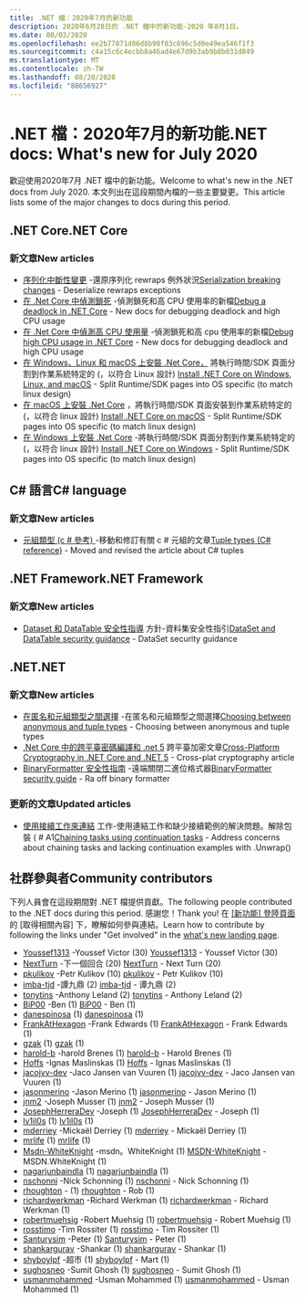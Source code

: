 ```yaml
---
title: .NET 檔：2020年7月的新功能
description: 2020年6月28日的 .NET 檔中的新功能-2020 年8月1日。
ms.date: 08/03/2020
ms.openlocfilehash: ee2b77871d86d8b98f03c696c5d0e49ea546f1f3
ms.sourcegitcommit: c4a15c6c4ecbb8a46ad4e67d9b3ab9b8b031d849
ms.translationtype: MT
ms.contentlocale: zh-TW
ms.lasthandoff: 08/20/2020
ms.locfileid: "88656927"
---
```

# <a name="net-docs-whats-new-for-july-2020"></a><span data-ttu-id="ccee2-103">.NET 檔：2020年7月的新功能</span><span class="sxs-lookup"><span data-stu-id="ccee2-103">.NET docs: What's new for July 2020</span></span>

<span data-ttu-id="ccee2-104">歡迎使用2020年7月 .NET 檔中的新功能。</span><span class="sxs-lookup"><span data-stu-id="ccee2-104">Welcome to what's new in the .NET docs from July 2020.</span></span> <span data-ttu-id="ccee2-105">本文列出在這段期間內檔的一些主要變更。</span><span class="sxs-lookup"><span data-stu-id="ccee2-105">This article lists some of the major changes to docs during this period.</span></span>

## <a name="net-core"></a><span data-ttu-id="ccee2-106">.NET Core</span><span class="sxs-lookup"><span data-stu-id="ccee2-106">.NET Core</span></span>

### <a name="new-articles"></a><span data-ttu-id="ccee2-107">新文章</span><span class="sxs-lookup"><span data-stu-id="ccee2-107">New articles</span></span>

- <span data-ttu-id="ccee2-108">[序列化中斷性變更](../core/compatibility/serialization.md) -還原序列化 rewraps 例外狀況</span><span class="sxs-lookup"><span data-stu-id="ccee2-108">[Serialization breaking changes](../core/compatibility/serialization.md) - Deserialize rewraps exceptions</span></span>
- <span data-ttu-id="ccee2-109">[在 .Net Core 中偵測鎖死](../core/diagnostics/debug-deadlock.md) -偵測鎖死和高 CPU 使用率的新檔</span><span class="sxs-lookup"><span data-stu-id="ccee2-109">[Debug a deadlock in .NET Core](../core/diagnostics/debug-deadlock.md) - New docs for debugging deadlock and high CPU usage</span></span>
- <span data-ttu-id="ccee2-110">[在 .Net Core 中偵測高 CPU 使用量](../core/diagnostics/debug-highcpu.md) -偵測鎖死和高 cpu 使用率的新檔</span><span class="sxs-lookup"><span data-stu-id="ccee2-110">[Debug high CPU usage in .NET Core](../core/diagnostics/debug-highcpu.md) - New docs for debugging deadlock and high CPU usage</span></span>
- <span data-ttu-id="ccee2-111">[在 Windows、Linux 和 macOS 上安裝 .Net Core，](../core/install/index.yml) 將執行時間/SDK 頁面分割到作業系統特定的 (，以符合 Linux 設計) </span><span class="sxs-lookup"><span data-stu-id="ccee2-111">[Install .NET Core on Windows, Linux, and macOS](../core/install/index.yml) - Split Runtime/SDK pages into OS specific (to match linux design)</span></span>
- <span data-ttu-id="ccee2-112">[在 macOS 上安裝 .Net Core](../core/install/macos.md) ，將執行時間/SDK 頁面安裝到作業系統特定的 (，以符合 linux 設計) </span><span class="sxs-lookup"><span data-stu-id="ccee2-112">[Install .NET Core on macOS](../core/install/macos.md) - Split Runtime/SDK pages into OS specific (to match linux design)</span></span>
- <span data-ttu-id="ccee2-113">[在 Windows 上安裝 .Net Core](../core/install/windows.md) -將執行時間/SDK 頁面分割到作業系統特定的 (，以符合 linux 設計) </span><span class="sxs-lookup"><span data-stu-id="ccee2-113">[Install .NET Core on Windows](../core/install/windows.md) - Split Runtime/SDK pages into OS specific (to match linux design)</span></span>

## <a name="c-language"></a><span data-ttu-id="ccee2-114">C# 語言</span><span class="sxs-lookup"><span data-stu-id="ccee2-114">C# language</span></span>

### <a name="new-articles"></a><span data-ttu-id="ccee2-115">新文章</span><span class="sxs-lookup"><span data-stu-id="ccee2-115">New articles</span></span>

- <span data-ttu-id="ccee2-116">[元組類型 (c # 參考) ](../csharp/language-reference/builtin-types/value-tuples.md) -移動和修訂有關 c # 元組的文章</span><span class="sxs-lookup"><span data-stu-id="ccee2-116">[Tuple types (C# reference)](../csharp/language-reference/builtin-types/value-tuples.md) - Moved and revised the article about C# tuples</span></span>

## <a name="net-framework"></a><span data-ttu-id="ccee2-117">.NET Framework</span><span class="sxs-lookup"><span data-stu-id="ccee2-117">.NET Framework</span></span>

### <a name="new-articles"></a><span data-ttu-id="ccee2-118">新文章</span><span class="sxs-lookup"><span data-stu-id="ccee2-118">New articles</span></span>

- <span data-ttu-id="ccee2-119">[Dataset 和 DataTable 安全性指導](../framework/data/adonet/dataset-datatable-dataview/security-guidance.md) 方針-資料集安全性指引</span><span class="sxs-lookup"><span data-stu-id="ccee2-119">[DataSet and DataTable security guidance](../framework/data/adonet/dataset-datatable-dataview/security-guidance.md) - DataSet security guidance</span></span>

## <a name="net"></a><span data-ttu-id="ccee2-120">.NET</span><span class="sxs-lookup"><span data-stu-id="ccee2-120">.NET</span></span>

### <a name="new-articles"></a><span data-ttu-id="ccee2-121">新文章</span><span class="sxs-lookup"><span data-stu-id="ccee2-121">New articles</span></span>

- <span data-ttu-id="ccee2-122">[在匿名和元組類型之間選擇](/dotnet/standard/design-guidelines/choosing-between-anonymous-and-tuple) -在匿名和元組類型之間選擇</span><span class="sxs-lookup"><span data-stu-id="ccee2-122">[Choosing between anonymous and tuple types](/dotnet/standard/design-guidelines/choosing-between-anonymous-and-tuple) - Choosing between anonymous and tuple types</span></span>
- <span data-ttu-id="ccee2-123">[.Net Core 中的跨平臺密碼編譯和 .net 5](../standard/security/cross-platform-cryptography.md) 跨平臺加密文章</span><span class="sxs-lookup"><span data-stu-id="ccee2-123">[Cross-Platform Cryptography in .NET Core and .NET 5](../standard/security/cross-platform-cryptography.md) - Cross-plat cryptography article</span></span>
- <span data-ttu-id="ccee2-124">[BinaryFormatter 安全性指南](../standard/serialization/binaryformatter-security-guide.md) -遠端關閉二進位格式器</span><span class="sxs-lookup"><span data-stu-id="ccee2-124">[BinaryFormatter security guide](../standard/serialization/binaryformatter-security-guide.md) - Ra off binary formatter</span></span>

### <a name="updated-articles"></a><span data-ttu-id="ccee2-125">更新的文章</span><span class="sxs-lookup"><span data-stu-id="ccee2-125">Updated articles</span></span>

- <span data-ttu-id="ccee2-126">[使用接續工作來連結](../standard/parallel-programming/chaining-tasks-by-using-continuation-tasks.md) 工作-使用連結工作和缺少接續範例的解決問題。解除包裝 ( # A1</span><span class="sxs-lookup"><span data-stu-id="ccee2-126">[Chaining tasks using continuation tasks](../standard/parallel-programming/chaining-tasks-by-using-continuation-tasks.md) - Address concerns about chaining tasks and lacking continuation examples with .Unwrap()</span></span>

## <a name="community-contributors"></a><span data-ttu-id="ccee2-127">社群參與者</span><span class="sxs-lookup"><span data-stu-id="ccee2-127">Community contributors</span></span>

<span data-ttu-id="ccee2-128">下列人員會在這段期間對 .NET 檔提供貢獻。</span><span class="sxs-lookup"><span data-stu-id="ccee2-128">The following people contributed to the .NET docs during this period.</span></span> <span data-ttu-id="ccee2-129">感謝您！</span><span class="sxs-lookup"><span data-stu-id="ccee2-129">Thank you!</span></span> <span data-ttu-id="ccee2-130">在 [ [新功能] 登陸頁面](index.yml)的 [取得相關內容] 下，瞭解如何參與連結。</span><span class="sxs-lookup"><span data-stu-id="ccee2-130">Learn how to contribute by following the links under "Get involved" in the [what's new landing page](index.yml).</span></span>

- <span data-ttu-id="ccee2-131">[Youssef1313](https://github.com/Youssef1313) -Youssef Victor (30) </span><span class="sxs-lookup"><span data-stu-id="ccee2-131">[Youssef1313](https://github.com/Youssef1313) - Youssef Victor (30)</span></span>
- <span data-ttu-id="ccee2-132">[NextTurn](https://github.com/NextTurn) -下一個回合 (20) </span><span class="sxs-lookup"><span data-stu-id="ccee2-132">[NextTurn](https://github.com/NextTurn) - Next Turn (20)</span></span>
- <span data-ttu-id="ccee2-133">[pkulikov](https://github.com/pkulikov) -Petr Kulikov (10) </span><span class="sxs-lookup"><span data-stu-id="ccee2-133">[pkulikov](https://github.com/pkulikov) - Petr Kulikov (10)</span></span>
- <span data-ttu-id="ccee2-134">[imba-tjd](https://github.com/imba-tjd) -譚九鼎 (2) </span><span class="sxs-lookup"><span data-stu-id="ccee2-134">[imba-tjd](https://github.com/imba-tjd) - 谭九鼎 (2)</span></span>
- <span data-ttu-id="ccee2-135">[tonytins](https://github.com/tonytins) -Anthony Leland (2) </span><span class="sxs-lookup"><span data-stu-id="ccee2-135">[tonytins](https://github.com/tonytins) - Anthony Leland (2)</span></span>
- <span data-ttu-id="ccee2-136">[BiP00](https://github.com/BiP00) -Ben (1) </span><span class="sxs-lookup"><span data-stu-id="ccee2-136">[BiP00](https://github.com/BiP00) - Ben (1)</span></span>
- <span data-ttu-id="ccee2-137">[danespinosa](https://github.com/danespinosa) (1) </span><span class="sxs-lookup"><span data-stu-id="ccee2-137">[danespinosa](https://github.com/danespinosa) (1)</span></span>
- <span data-ttu-id="ccee2-138">[FrankAtHexagon](https://github.com/FrankAtHexagon) -Frank Edwards (1) </span><span class="sxs-lookup"><span data-stu-id="ccee2-138">[FrankAtHexagon](https://github.com/FrankAtHexagon) - Frank Edwards (1)</span></span>
- <span data-ttu-id="ccee2-139">[gzak](https://github.com/gzak) (1) </span><span class="sxs-lookup"><span data-stu-id="ccee2-139">[gzak](https://github.com/gzak) (1)</span></span>
- <span data-ttu-id="ccee2-140">[harold-b](https://github.com/harold-b) -harold Brenes (1) </span><span class="sxs-lookup"><span data-stu-id="ccee2-140">[harold-b](https://github.com/harold-b) - Harold Brenes (1)</span></span>
- <span data-ttu-id="ccee2-141">[Hoffs](https://github.com/Hoffs) -Ignas Maslinskas (1) </span><span class="sxs-lookup"><span data-stu-id="ccee2-141">[Hoffs](https://github.com/Hoffs) - Ignas Maslinskas (1)</span></span>
- <span data-ttu-id="ccee2-142">[jacojvv-dev](https://github.com/jacojvv-dev) -Jaco Jansen van Vuuren (1) </span><span class="sxs-lookup"><span data-stu-id="ccee2-142">[jacojvv-dev](https://github.com/jacojvv-dev) - Jaco Jansen van Vuuren (1)</span></span>
- <span data-ttu-id="ccee2-143">[jasonmerino](https://github.com/jasonmerino) -Jason Merino (1) </span><span class="sxs-lookup"><span data-stu-id="ccee2-143">[jasonmerino](https://github.com/jasonmerino) - Jason Merino (1)</span></span>
- <span data-ttu-id="ccee2-144">[jnm2](https://github.com/jnm2) -Joseph Musser (1) </span><span class="sxs-lookup"><span data-stu-id="ccee2-144">[jnm2](https://github.com/jnm2) - Joseph Musser (1)</span></span>
- <span data-ttu-id="ccee2-145">[JosephHerreraDev](https://github.com/JosephHerreraDev) -Joseph (1) </span><span class="sxs-lookup"><span data-stu-id="ccee2-145">[JosephHerreraDev](https://github.com/JosephHerreraDev) - Joseph (1)</span></span>
- <span data-ttu-id="ccee2-146">[lv1il0s](https://github.com/lv1il0s) (1) </span><span class="sxs-lookup"><span data-stu-id="ccee2-146">[lv1il0s](https://github.com/lv1il0s) (1)</span></span>
- <span data-ttu-id="ccee2-147">[mderriey](https://github.com/mderriey) -Mickaël Derriey (1) </span><span class="sxs-lookup"><span data-stu-id="ccee2-147">[mderriey](https://github.com/mderriey) - Mickaël Derriey (1)</span></span>
- <span data-ttu-id="ccee2-148">[mrlife](https://github.com/mrlife) (1) </span><span class="sxs-lookup"><span data-stu-id="ccee2-148">[mrlife](https://github.com/mrlife) (1)</span></span>
- <span data-ttu-id="ccee2-149">[Msdn-WhiteKnight](https://github.com/MSDN-WhiteKnight) -msdn。WhiteKnight (1) </span><span class="sxs-lookup"><span data-stu-id="ccee2-149">[MSDN-WhiteKnight](https://github.com/MSDN-WhiteKnight) - MSDN.WhiteKnight (1)</span></span>
- <span data-ttu-id="ccee2-150">[nagarjunbaindla](https://github.com/nagarjunbaindla) (1) </span><span class="sxs-lookup"><span data-stu-id="ccee2-150">[nagarjunbaindla](https://github.com/nagarjunbaindla) (1)</span></span>
- <span data-ttu-id="ccee2-151">[nschonni](https://github.com/nschonni) -Nick Schonning (1) </span><span class="sxs-lookup"><span data-stu-id="ccee2-151">[nschonni](https://github.com/nschonni) - Nick Schonning (1)</span></span>
- <span data-ttu-id="ccee2-152">[rhoughton](https://github.com/rhoughton) - (1) </span><span class="sxs-lookup"><span data-stu-id="ccee2-152">[rhoughton](https://github.com/rhoughton) - Rob (1)</span></span>
- <span data-ttu-id="ccee2-153">[richardwerkman](https://github.com/richardwerkman) -Richard Werkman (1) </span><span class="sxs-lookup"><span data-stu-id="ccee2-153">[richardwerkman](https://github.com/richardwerkman) - Richard Werkman (1)</span></span>
- <span data-ttu-id="ccee2-154">[robertmuehsig](https://github.com/robertmuehsig) -Robert Muehsig (1) </span><span class="sxs-lookup"><span data-stu-id="ccee2-154">[robertmuehsig](https://github.com/robertmuehsig) - Robert Muehsig (1)</span></span>
- <span data-ttu-id="ccee2-155">[rosstimo](https://github.com/rosstimo) -Tim Rossiter (1) </span><span class="sxs-lookup"><span data-stu-id="ccee2-155">[rosstimo](https://github.com/rosstimo) - Tim Rossiter (1)</span></span>
- <span data-ttu-id="ccee2-156">[Santurysim](https://github.com/Santurysim) -Peter (1) </span><span class="sxs-lookup"><span data-stu-id="ccee2-156">[Santurysim](https://github.com/Santurysim) - Peter (1)</span></span>
- <span data-ttu-id="ccee2-157">[shankargurav](https://github.com/shankargurav) -Shankar (1) </span><span class="sxs-lookup"><span data-stu-id="ccee2-157">[shankargurav](https://github.com/shankargurav) - Shankar (1)</span></span>
- <span data-ttu-id="ccee2-158">[shyboylpf](https://github.com/shyboylpf) -超市 (1) </span><span class="sxs-lookup"><span data-stu-id="ccee2-158">[shyboylpf](https://github.com/shyboylpf) - Mart (1)</span></span>
- <span data-ttu-id="ccee2-159">[sughosneo](https://github.com/sughosneo) -Sumit Ghosh (1) </span><span class="sxs-lookup"><span data-stu-id="ccee2-159">[sughosneo](https://github.com/sughosneo) - Sumit Ghosh (1)</span></span>
- <span data-ttu-id="ccee2-160">[usmanmohammed](https://github.com/usmanmohammed) -Usman Mohammed (1) </span><span class="sxs-lookup"><span data-stu-id="ccee2-160">[usmanmohammed](https://github.com/usmanmohammed) - Usman Mohammed (1)</span></span>
